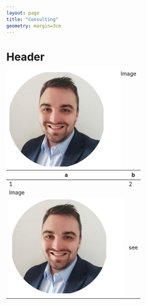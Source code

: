 ```yaml
---
layout: page
title: "Consulting"
geometry: margin=3cm
---
```



# Header
Image
<img src="/images/RL-photo.png" align="left" width="300px"/>



|a|b|
|---|---|
|1|2|
|Image
<img src="/images/RL-photo.png" align="left" width="300px"/>|see|
